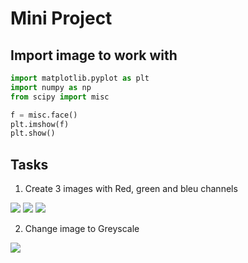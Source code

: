# Mini Project

## Import image to work with
```python
import matplotlib.pyplot as plt
import numpy as np
from scipy import misc

f = misc.face()
plt.imshow(f)
plt.show()
```

## Tasks

1. Create 3 images with Red, green and bleu channels

<img src="https://image.ibb.co/fejBR6/Screen_Shot_2018_02_02_at_15_43_21.png">

<img src="https://image.ibb.co/kgCLKR/Screen_Shot_2018_02_02_at_15_43_28.png">

<img src="https://image.ibb.co/gg5Kw6/Screen_Shot_2018_02_02_at_15_43_33.png">


2. Change image to Greyscale

<img src="https://preview.ibb.co/iUGW9R/Screen_Shot_2018_02_02_at_15_43_38.png">
